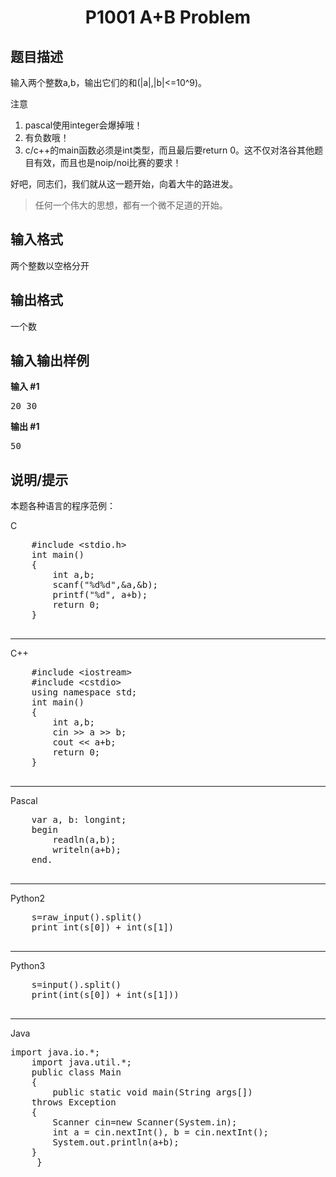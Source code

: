<html>
<head>
	<title>di1ti</title>
	    <style type="text/css">
		<!--
			.blue{color:#0000FF}
			.purple{color: #FF00FF}
			.宋体{font-family:"宋体"}
		-->
        </style>
</head>
		<body>
<center><h1 data-v-52820d90=""> P1001 A+B Problem</h1></center>
<div>
  <h2 data-v-af321868="">题目描述</h2>
  <div data-v-6156e5d2="" data-v-af321868="">
    <p>输入两个整数a,b，输出它们的和(|a|,|b|&lt;=10^9)。</p>
    <p>注意</p>
    <ol>
      <li>pascal使用integer会爆掉哦！</li>
      <li>有负数哦！</li>
      <li>c/c++的main函数必须是int类型，而且最后要return 0。这不仅对洛谷其他题目有效，而且也是noip/noi比赛的要求！</li>
    </ol>
    <p>好吧，同志们，我们就从这一题开始，向着大牛的路进发。</p>
    <blockquote>
      <p>任何一个伟大的思想，都有一个微不足道的开始。</p>
    </blockquote>
  </div>
  <h2 data-v-af321868="">输入格式</h2>
  <div data-v-6156e5d2="" data-v-af321868="">
    <p>两个整数以空格分开</p>
  </div>
  <h2 data-v-af321868="">输出格式</h2>
  <div data-v-6156e5d2="" data-v-af321868="">
    <p>一个数</p>
  </div>
  <h2 data-v-af321868="">输入输出样例</h2>
  <div data-v-36768c72="" data-v-af321868="">
    <div data-v-89a1e792="" data-v-36768c72=""><strong data-v-89a1e792="">输入 #1</strong>
      <pre data-v-89a1e792="">20 30  </pre>
    </div>
    <div data-v-89a1e792="" data-v-36768c72=""><strong data-v-89a1e792="">输出 #1</strong>
      <pre data-v-89a1e792="">50  </pre>
    </div>
  </div>
  <h2 data-v-af321868="">说明/提示</h2>
  <div data-v-6156e5d2="" data-v-af321868="">
    <p>本题各种语言的程序范例：</p>
    <p>C</p>
    <pre>
    #include &lt;stdio.h&gt;    
    int main() 
    {      
    	int a,b;      
    	scanf("%d%d",&amp;a,&amp;b);      
    	printf("%d", a+b);      
    	return 0;  
    }  
    </pre>
    <hr>
    <p>C++</p>
    <pre>
	#include &lt;iostream&gt;  
	#include &lt;cstdio&gt;    
	using namespace std;    
	int main() 
	{      
		int a,b;      
		cin &gt;&gt; a &gt;&gt; b;      
		cout &lt;&lt; a+b;      
		return 0;  
	}  
    </pre>
    <hr>
    <p>Pascal</p>
    <pre>
    var a, b: longint;  
    begin      
    	readln(a,b);      
    	writeln(a+b);  
    end.  
    </pre>
    <hr>
    <p>Python2</p>
    <pre>
    s=raw_input().split()  
    print int(s[0]) + int(s[1])  
    </pre>
    <hr>
    <p>Python3</p>
    <pre>
    s=input().split()  
    print(int(s[0]) + int(s[1]))  
    </pre>
    <hr>
    <p>Java</p>
    <pre>import java.io.*;  
    import java.util.*;  
    public class Main 
    {      
    	public static void main(String args[]) 
	throws Exception 
	{          
		Scanner cin=new Scanner(System.in);          
		int a = cin.nextInt(), b = cin.nextInt();          
		System.out.println(a+b);      
	}  
     }     
</pre>
</div>

</body>
</html>
